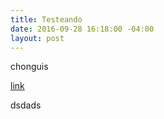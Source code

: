 ```yaml
---
title: Testeando
date: 2016-09-28 16:18:00 -04:00
layout: post
---
```


chonguis

[link](http://www.google.com)

dsdads